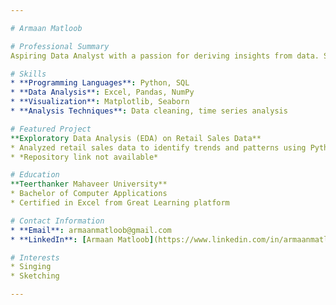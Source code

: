 ```yaml
---

# Armaan Matloob

# Professional Summary
Aspiring Data Analyst with a passion for deriving insights from data. Skilled in Python, SQL, Excel, and data visualization, dedicated to delivering impactful analyses and solutions.

# Skills
* **Programming Languages**: Python, SQL
* **Data Analysis**: Excel, Pandas, NumPy
* **Visualization**: Matplotlib, Seaborn
* **Analysis Techniques**: Data cleaning, time series analysis

# Featured Project
**Exploratory Data Analysis (EDA) on Retail Sales Data**
* Analyzed retail sales data to identify trends and patterns using Python and visualization tools.
* *Repository link not available*

# Education
**Teerthanker Mahaveer University**
* Bachelor of Computer Applications
* Certified in Excel from Great Learning platform

# Contact Information
* **Email**: armaanmatloob@gmail.com
* **LinkedIn**: [Armaan Matloob](https://www.linkedin.com/in/armaanmatloob)

# Interests
* Singing
* Sketching

---
```


